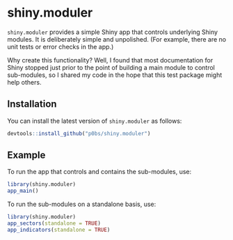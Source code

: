 # shiny.moduler

`shiny.moduler` provides a simple Shiny app that controls underlying Shiny modules. It is deliberately simple and unpolished. (For example, there are no unit tests or error checks in the app.)

Why create this functionality? Well, I found that most documentation for Shiny stopped just prior to the point of building a main module to control sub-modules, so I shared my code in the hope that this test package might help others.

## Installation

You can install the latest version of `shiny.moduler` as follows:

``` r
devtools::install_github("p0bs/shiny.moduler")
```

## Example

To run the app that controls and contains the sub-modules, use:

``` r
library(shiny.moduler)
app_main()
```

To run the sub-modules on a standalone basis, use:

``` r
library(shiny.moduler)
app_sectors(standalone = TRUE)
app_indicators(standalone = TRUE)
```
